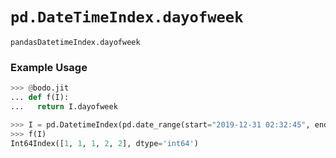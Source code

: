 # `pd.DateTimeIndex.dayofweek`

`pandasDatetimeIndex.dayofweek`

### Example Usage

```py
>>> @bodo.jit
... def f(I):
...   return I.dayofweek

>>> I = pd.DatetimeIndex(pd.date_range(start="2019-12-31 02:32:45", end="2020-01-01 19:12:05", periods=5))
>>> f(I)
Int64Index([1, 1, 1, 2, 2], dtype='int64')
```
